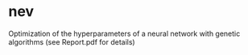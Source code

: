 # nev
Optimization of the hyperparameters of a neural network with genetic algorithms (see Report.pdf for details)
